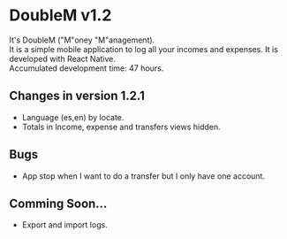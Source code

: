 # DoubleM v1.2
It's DoubleM ("M"oney "M"anagement).<br>
It is a simple mobile application to log all your incomes and expenses. It is developed with React Native.<br>
Accumulated development time: 47 hours.

## Changes in version 1.2.1
* Language (es,en) by locate.
* Totals in Income, expense and transfers views hidden.



## Bugs
* App stop when I want to do a transfer but I only have one account.

## Comming Soon...
* Export and import logs.

